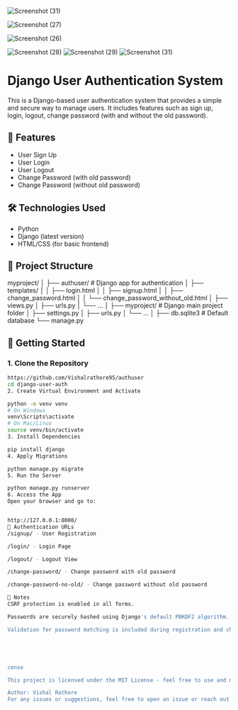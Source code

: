 
![Screenshot (31)](https://github.com/user-attachments/assets/cdf776c2-b3c8-4c21-86c4-9e8fae26876b)


![Screenshot (27)](https://github.com/user-attachments/assets/51d21b2e-78a4-4531-89e3-214d0250de1a)

![Screenshot (26)](https://github.com/user-attachments/assets/a7226e9f-2e8a-42b3-9912-4e6e33ba805f)

![Screenshot (28)](https://github.com/user-attachments/assets/4e019b1a-6f59-4886-a0dd-59c25da31a21)
![Screenshot (29)](https://github.com/user-attachments/assets/f9e7053c-48a7-43a3-acb1-7145e4a0472d)
![Screenshot (31)](https://github.com/user-attachments/assets/189c6cd6-95ef-4ab2-838e-6e4aaac6f0aa)

# Django User Authentication System

This is a Django-based user authentication system that provides a simple and secure way to manage users. It includes features such as sign up, login, logout, change password (with and without the old password).

## 🔐 Features

- User Sign Up
- User Login
- User Logout
- Change Password (with old password)
- Change Password (without old password)

## 🛠️ Technologies Used

- Python
- Django (latest version)
- HTML/CSS (for basic frontend)

## 📁 Project Structure

myproject/
│
├── authuser/ # Django app for authentication
│ ├── templates/
│ │ ├── login.html
│ │ ├── signup.html
│ │ ├── change_password.html
│ │ └── change_password_without_old.html
│ ├── views.py
│ ├── urls.py
│ └── ...
│
├── myproject/ # Django main project folder
│ ├── settings.py
│ ├── urls.py
│ └── ...
│
├── db.sqlite3 # Default database
└── manage.py



## 🚀 Getting Started

### 1. Clone the Repository

```bash
https://github.com/Vishalrathore95/authuser
cd django-user-auth
2. Create Virtual Environment and Activate

python -m venv venv
# On Windows
venv\Scripts\activate
# On Mac/Linux
source venv/bin/activate
3. Install Dependencies

pip install django
4. Apply Migrations

python manage.py migrate
5. Run the Server

python manage.py runserver
6. Access the App
Open your browser and go to:


http://127.0.0.1:8000/
🔑 Authentication URLs
/signup/ - User Registration

/login/ - Login Page

/logout/ - Logout View

/change-password/ - Change password with old password

/change-password-no-old/ - Change password without old password

📌 Notes
CSRF protection is enabled in all forms.

Passwords are securely hashed using Django's default PBKDF2 algorithm.

Validation for password matching is included during registration and change password.





cense

This project is licensed under the MIT License - feel free to use and modify it.

Author: Vishal Rathore
For any issues or suggestions, feel free to open an issue or reach out.
